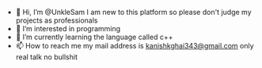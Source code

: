 - 👋 Hi, I’m @UnkleSam
 I am new to this platform
 so please don't judge my projects as professionals
- 👀 I’m interested in programming
- 🌱 I’m currently learning the language called c++
- 📫 How to reach me my mail address is kanishkghai343@gmail.com
     only real talk no bullshit

<!---
UnkleSam/UnkleSam is a ✨ special ✨ repository because its `README.md` (this file) appears on your GitHub profile.
You can click the Preview link to take a look at your changes.
--->
